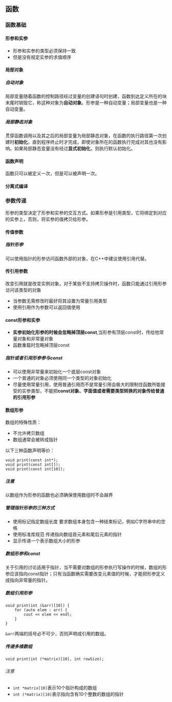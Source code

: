 ## 函数

### 函数基础

#### 形参和实参

- 形参和实参的类型必须保持一致
- 但是没有规定实参的求值顺序

#### 局部对象

##### 自动对象
局部变量随着函数的控制路径经过变量的创建语句时创建，函数到达定义所在的块末尾时销毁它，称这种对象为**自动对象**。形参是一种自动变量；局部变量也是一种自动变量。

##### 局部静态对象
贯穿函数调用以及其之后的局部变量为局部静态对象，在函数的执行路径第一次创建时**初始化**，直到程序终止时才完成，即使对象所在的函数执行完成对其也没有影响。如果局部静态变量没有经过**显式初始化**，则执行默认初始化。

#### 函数声明

函数只可以被定义一次，但是可以被声明一次。

#### 分离式编译

### 参数传递

形参的类型决定了形参和实参的交互方式。如果形参是引用类型，它将绑定到对应的实参上，否则，将实参的值拷贝给形参。

#### 传值参数

##### 指针形参
可以使用指针的形参访问函数外部的对象，在C++中建议使用引用代替。

#### 传引用参数
改变引用就是改变实例对象，对于某些不支持拷贝操作时，函数只能通过引用形参访问该类型的对象
- 当参数无需修改时最好将其设置为常量引用类型
- 使用引用作为参数可以返回值使用

#### const形参和实参

- **实参初始化形参的时候会忽略掉顶层const**,当形参有顶层const时，传给他常量对象和非常量对象
- 函数重载时忽略掉顶层const

##### 指针或者引用形参参与const
- 可以使用非常量来初始化一个底层const对象
- 一个普通的对象必须使用同一个类型的对象初始化
- 尽量使用常量引用，使用普通引用而不是常量引用会极大的限制住函数所能接受的实参类型，不能把**const对象、字面值或者需要类型转换的对象传给普通的引用形参**

#### 数组形参

数组的特殊性质：
- 不允许拷贝数组
- 数组通常会被转成指针

以下三种函数声明等价：
```
void print(const int*);
void print(const int[]);
void print(const int[10]);
```

##### 注意
以数组作为形参的函数也必须确保使用数组时不会越界

##### 管理指针形参的三种方式
- 使用标记指定数组长度
要求数组本身包含一种结束标记，例如C字符串中的空格
- 使用标准库规范
传递指向数组首元素和尾后元素的指针
- 显示传递一个表示数组大小的形参

##### 数组形参和const
关于引用的讨论适用于指针，当不需要对数组的形参执行写操作的时候，数组的形参应该指向const指针；只有当函数确实需要改变元素值的时候，才能把形参定义成指向非常量的指针。

##### 数组引用形参
```
void print(int (&arr)[10]) {
    for (auto elem : arr) {
        cout << elem << endl;
    }
}
```
`&arr`两端的括号必不可少，否则声明成引用的数组。

##### 传递多维数组
```
void print(int (*matrix)[10], int rowSize);
```

###### 注意
- `int *matrix[10]`表示10个指针构成的数组
- `int (*matrix)[10]`表示指向含有10个整数的数组的指针
